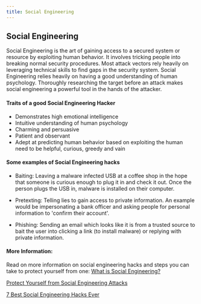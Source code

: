 ```yaml
---
title: Social Engineering
---
```

## Social Engineering

Social Engineering is the art of gaining access to a secured system or resource by exploiting human behavior. It involves tricking people into breaking normal security procedures. Most attack vectors rely heavily on leveraging technical skills to find gaps in the security system. Social Engineering relies heavily on having a good understanding of human psychology. Thoroughly researching the target before an attack makes social engineering a powerful tool in the hands of the attacker. 

#### Traits of a good Social Engineering Hacker

* Demonstrates high emotional intelligence
* Intuitive understanding of human psychology
* Charming and persuasive
* Patient and observant
* Adept at predicting human behavior based on exploiting the human need to be helpful, curious, greedy and vain

#### Some examples of Social Engineering hacks

* Baiting: Leaving a malware infected USB at a coffee shop in the hope that someone is curious enough to plug it in and check it out. Once the person plugs the USB in, malware is installed on their computer.

* Pretexting: Telling lies to gain access to private information. An example would be impersonating a bank officer and asking people for personal information to 'confirm their account'.

* Phishing: Sending an email which looks like it is from a trusted source to bait the user into clicking a link (to install malware) or replying with private information.



#### More Information:
Read on more information on social engineering hacks and steps you can take to protect yourself from one:
<a href='https://www.webroot.com/us/en/home/resources/tips/online-shopping-banking/secure-what-is-social-engineering' target='_blank' rel='nofollow'>What is Social Engineering?</a>

<a href='http://www.makeuseof.com/tag/protect-8-social-engineering-attacks/' target='_blank' rel='nofollow'>Protect Yourself from Social Engineering Attacks</a>

<a href='https://www.darkreading.com/the-7-best-social-engineering-attacks-ever/d/d-id/1319411?' target='_blank' rel='nofollow'>7 Best Social Engineering Hacks Ever</a>




